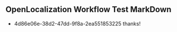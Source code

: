 ## OpenLocalization Workflow Test MarkDown
* 4d86e06e-38d2-47dd-9f8a-2ea551853225 thanks!

<!--HONumber=Aug16_HO4-->


